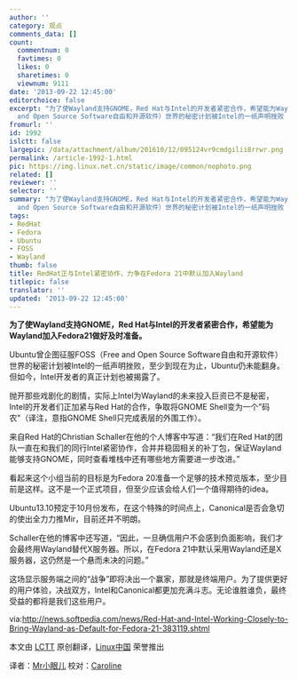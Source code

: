 ```yaml
---
author: ''
category: 观点
comments_data: []
count:
  commentnum: 0
  favtimes: 0
  likes: 0
  sharetimes: 0
  viewnum: 9111
date: '2013-09-22 12:45:00'
editorchoice: false
excerpt: "为了使Wayland支持GNOME，Red Hat与Intel的开发者紧密合作，希望能为Wayland加入Fedora21做好及时准备。\r\nUbuntu曾企图征服FOSS（Free
  and Open Source Software自由和开源软件）世界的秘密计划被Intel的一纸声明挫败 ..."
fromurl: ''
id: 1992
islctt: false
largepic: /data/attachment/album/201610/12/095124vr9cmdgilii8rrwr.png
permalink: /article-1992-1.html
pic: https://img.linux.net.cn/static/image/common/nophoto.png
related: []
reviewer: ''
selector: ''
summary: "为了使Wayland支持GNOME，Red Hat与Intel的开发者紧密合作，希望能为Wayland加入Fedora21做好及时准备。\r\nUbuntu曾企图征服FOSS（Free
  and Open Source Software自由和开源软件）世界的秘密计划被Intel的一纸声明挫败 ..."
tags:
- RedHat
- Fedora
- Ubuntu
- FOSS
- Wayland
thumb: false
title: RedHat正与Intel紧密协作，力争在Fedora 21中默认加入Wayland
titlepic: false
translator: ''
updated: '2013-09-22 12:45:00'
---
```


**为了使Wayland支持GNOME，Red Hat与Intel的开发者紧密合作，希望能为Wayland加入Fedora21做好及时准备。**


Ubuntu曾企图征服FOSS（Free and Open Source Software自由和开源软件）世界的秘密计划被Intel的一纸声明挫败，至少到现在为止，Ubuntu仍未能翻身。但如今，Intel开发者的真正计划也被揭露了。


抛开那些戏剧化的剧情，实际上Intel为Wayland的未来投入巨资已不是秘密，Intel的开发者们正加紧与Red Hat的合作，争取将GNOME Shell变为一个"码农"（译注，意指GNOME Shell只完成表层的外围工作）。


来自Red Hat的Christian Schaller在他的个人博客中写道：“我们在Red Hat的团队一直在和我们的同行Intel紧密协作，合并并稳固相关的补丁包，保证Wayland能够支持GNOME，同时查看堆栈中还有哪些地方需要进一步改进。”


看起来这个小组当前的目标是为Fedora 20准备一个足够的技术预览版本，至少目前是这样。这不是一个正式项目，但至少应该会给人们一个值得期待的idea。


Ubuntu13.10预定于10月份发布，在这个特殊的时间点上，Canonical是否会急切的使出全力力推Mir，目前还并不明朗。


Schaller在他的博客中还写道，“因此，一旦确信用户不会感到负面影响，我们才会最终用Wayland替代X服务器。所以，在Fedora 21中默认采用Wayland还是X服务器，这仍然是一个悬而未决的问题。”


这场显示服务端之间的“战争”即将决出一个赢家，那就是终端用户。为了提供更好的用户体验，决战双方，Intel和Canonical都更加充满斗志。无论谁胜谁负，最终受益的都将是我们这些用户。


 


via:<http://news.softpedia.com/news/Red-Hat-and-Intel-Working-Closely-to-Bring-Wayland-as-Default-for-Fedora-21-383119.shtml>


本文由 [LCTT](https://github.com/LCTT/TranslateProject) 原创翻译，[Linux中国](http://linux.cn/portal.php) 荣誉推出


译者：[Mr小眼儿](http://linux.cn/space/14801) 校对：[Caroline](http://linux.cn/space/14763)